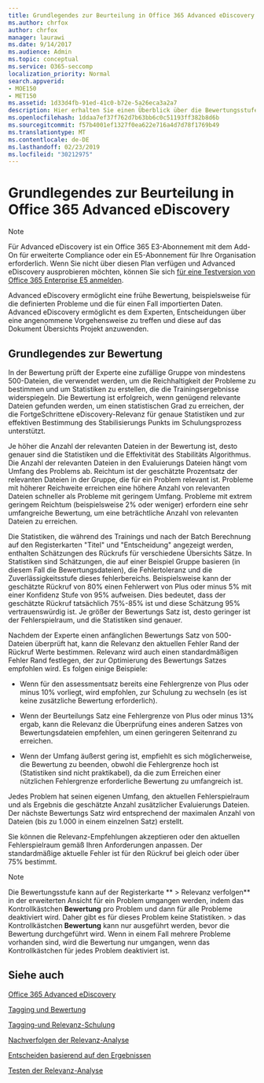 ```yaml
---
title: Grundlegendes zur Beurteilung in Office 365 Advanced eDiscovery
ms.author: chrfox
author: chrfox
manager: laurawi
ms.date: 9/14/2017
ms.audience: Admin
ms.topic: conceptual
ms.service: O365-seccomp
localization_priority: Normal
search.appverid:
- MOE150
- MET150
ms.assetid: 1d33d4fb-91ed-41c0-b72e-5a26eca3a2a7
description: Hier erhalten Sie einen Überblick über die Bewertungsstufe und ihre Rolle bei der Ermittlung der reichhaltigen Probleme beim Relevanz-Training in Office 365 Advanced eDiscovery.
ms.openlocfilehash: 1ddaa7ef37f762d7b63bb6c0c51193ff382b8d6b
ms.sourcegitcommit: f57b4001ef1327f0ea622e716a4d7d78f1769b49
ms.translationtype: MT
ms.contentlocale: de-DE
ms.lasthandoff: 02/23/2019
ms.locfileid: "30212975"
---
```

# <a name="understand-assessment-in-relevance-in-office-365-advanced-ediscovery"></a>Grundlegendes zur Beurteilung in Office 365 Advanced eDiscovery

> [!NOTE]
> Für Advanced eDiscovery ist ein Office 365 E3-Abonnement mit dem Add-On für erweiterte Compliance oder ein E5-Abonnement für Ihre Organisation erforderlich. Wenn Sie nicht über diesen Plan verfügen und Advanced eDiscovery ausprobieren möchten, können Sie sich [für eine Testversion von Office 365 Enterprise E5 anmelden](https://go.microsoft.com/fwlink/p/?LinkID=698279). 
  
Advanced eDiscovery ermöglicht eine frühe Bewertung, beispielsweise für die definierten Probleme und die für einen Fall importierten Daten. Advanced eDiscovery ermöglicht es dem Experten, Entscheidungen über eine angenommene Vorgehensweise zu treffen und diese auf das Dokument Übersichts Projekt anzuwenden.
  
## <a name="understanding-assessment"></a>Grundlegendes zur Bewertung

In der Bewertung prüft der Experte eine zufällige Gruppe von mindestens 500-Dateien, die verwendet werden, um die Reichhaltigkeit der Probleme zu bestimmen und um Statistiken zu erstellen, die die Trainingsergebnisse widerspiegeln. Die Bewertung ist erfolgreich, wenn genügend relevante Dateien gefunden werden, um einen statistischen Grad zu erreichen, der die FortgeSchrittene eDiscovery-Relevanz für genaue Statistiken und zur effektiven Bestimmung des Stabilisierungs Punkts im Schulungsprozess unterstützt. 
  
Je höher die Anzahl der relevanten Dateien in der Bewertung ist, desto genauer sind die Statistiken und die Effektivität des Stabilitäts Algorithmus. Die Anzahl der relevanten Dateien in den Evaluierungs Dateien hängt vom Umfang des Problems ab. Reichtum ist der geschätzte Prozentsatz der relevanten Dateien in der Gruppe, die für ein Problem relevant ist. Probleme mit höherer Reichweite erreichen eine höhere Anzahl von relevanten Dateien schneller als Probleme mit geringem Umfang. Probleme mit extrem geringem Reichtum (beispielsweise 2% oder weniger) erfordern eine sehr umfangreiche Bewertung, um eine beträchtliche Anzahl von relevanten Dateien zu erreichen.
  
Die Statistiken, die während des Trainings und nach der Batch Berechnung auf den Registerkarten "Titel" und "Entscheidung" angezeigt werden, enthalten Schätzungen des Rückrufs für verschiedene Übersichts Sätze. In Statistiken sind Schätzungen, die auf einer Beispiel Gruppe basieren (in diesem Fall die Bewertungsdateien), die Fehlertoleranz und die Zuverlässigkeitsstufe dieses fehlerbereichs. Beispielsweise kann der geschätzte Rückruf von 80% einen Fehlerwert von Plus oder minus 5% mit einer Konfidenz Stufe von 95% aufweisen. Dies bedeutet, dass der geschätzte Rückruf tatsächlich 75%-85% ist und diese Schätzung 95% vertrauenswürdig ist. Je größer der Bewertungs Satz ist, desto geringer ist der Fehlerspielraum, und die Statistiken sind genauer. 
  
Nachdem der Experte einen anfänglichen Bewertungs Satz von 500-Dateien überprüft hat, kann die Relevanz den aktuellen Fehler Rand der Rückruf Werte bestimmen. Relevanz wird auch einen standardmäßigen Fehler Rand festlegen, der zur Optimierung des Bewertungs Satzes empfohlen wird. Es folgen einige Beispiele:
  
- Wenn für den assessmentsatz bereits eine Fehlergrenze von Plus oder minus 10% vorliegt, wird empfohlen, zur Schulung zu wechseln (es ist keine zusätzliche Bewertung erforderlich). 
    
- Wenn der Beurteilungs Satz eine Fehlergrenze von Plus oder minus 13% ergab, kann die Relevanz die Überprüfung eines anderen Satzes von Bewertungsdateien empfehlen, um einen geringeren Seitenrand zu erreichen. 
    
- Wenn der Umfang äußerst gering ist, empfiehlt es sich möglicherweise, die Bewertung zu beenden, obwohl die Fehlergrenze hoch ist (Statistiken sind nicht praktikabel), da die zum Erreichen einer nützlichen Fehlergrenze erforderliche Bewertung zu umfangreich ist.
    
Jedes Problem hat seinen eigenen Umfang, den aktuellen Fehlerspielraum und als Ergebnis die geschätzte Anzahl zusätzlicher Evaluierungs Dateien. Der nächste Bewertungs Satz wird entsprechend der maximalen Anzahl von Dateien (bis zu 1.000 in einem einzelnen Satz) erstellt.
  
Sie können die Relevanz-Empfehlungen akzeptieren oder den aktuellen Fehlerspielraum gemäß Ihren Anforderungen anpassen. Der standardmäßige aktuelle Fehler ist für den Rückruf bei gleich oder über 75% bestimmt.
  
> [!NOTE]
> Die Bewertungsstufe kann auf der Registerkarte ** \> Relevanz verfolgen** in der erweiterten Ansicht für ein Problem umgangen werden, indem das Kontrollkästchen **Bewertung** pro Problem und dann für alle Probleme deaktiviert wird. Daher gibt es für dieses Problem keine Statistiken. > das Kontrollkästchen **Bewertung** kann nur ausgeführt werden, bevor die Bewertung durchgeführt wird. Wenn in einem Fall mehrere Probleme vorhanden sind, wird die Bewertung nur umgangen, wenn das Kontrollkästchen für jedes Problem deaktiviert ist. 
  
## <a name="see-also"></a>Siehe auch

[Office 365 Advanced eDiscovery](office-365-advanced-ediscovery.md)
  
[Tagging und Bewertung](tagging-and-assessment-in-advanced-ediscovery.md)
  
[Tagging-und Relevanz-Schulung](tagging-and-relevance-training-in-advanced-ediscovery.md)
  
[Nachverfolgen der Relevanz-Analyse](track-relevance-analysis-in-advanced-ediscovery.md)
  
[Entscheiden basierend auf den Ergebnissen](decision-based-on-the-results-in-advanced-ediscovery.md)
  
[Testen der Relevanz-Analyse](test-relevance-analysis-in-advanced-ediscovery.md)

